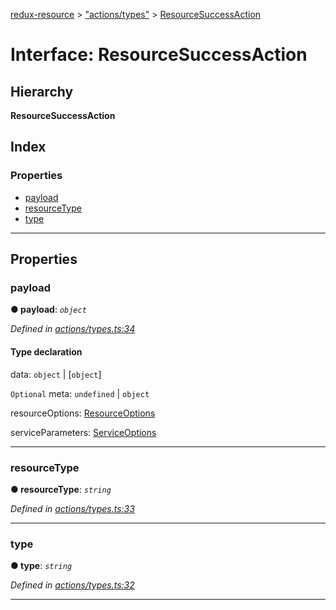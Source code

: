 [redux-resource](../README.md) > ["actions/types"](../modules/_actions_types_.md) > [ResourceSuccessAction](../interfaces/_actions_types_.resourcesuccessaction.md)

# Interface: ResourceSuccessAction

## Hierarchy

**ResourceSuccessAction**

## Index

### Properties

* [payload](_actions_types_.resourcesuccessaction.md#payload)
* [resourceType](_actions_types_.resourcesuccessaction.md#resourcetype)
* [type](_actions_types_.resourcesuccessaction.md#type)

---

## Properties

<a id="payload"></a>

###  payload

**● payload**: *`object`*

*Defined in [actions/types.ts:34](https://github.com/rcelha/redux-resource/blob/2e19365/src/actions/types.ts#L34)*

#### Type declaration

 data: `object` \| [`object`]

`Optional`  meta: `undefined` \| `object`

 resourceOptions: [ResourceOptions](_actions_types_.resourceoptions.md)

 serviceParameters: [ServiceOptions](_actions_types_.serviceoptions.md)

___
<a id="resourcetype"></a>

###  resourceType

**● resourceType**: *`string`*

*Defined in [actions/types.ts:33](https://github.com/rcelha/redux-resource/blob/2e19365/src/actions/types.ts#L33)*

___
<a id="type"></a>

###  type

**● type**: *`string`*

*Defined in [actions/types.ts:32](https://github.com/rcelha/redux-resource/blob/2e19365/src/actions/types.ts#L32)*

___

